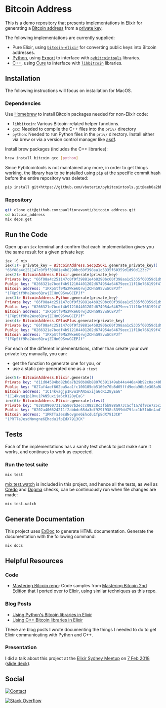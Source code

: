 # Bitcoin Address

This is a demo repository that presents implementations in [Elixir][] for
generating a [Bitcoin address][] from a [private key][].

The following implementations are currently supplied:

- Pure Elixir, using [`bitcoin-elixir`][] for converting public keys into
  Bitcoin addresses.
- [Python][], using [Export][] to interface with [`pybitcointools`][] libraries.
- [C++][], using [Cure][] to interface with [`libbitcoin`][] libraries.

## Installation

The following instructions will focus on installation for MacOS.

### Dependencies

Use [Homebrew][] to install Bitcoin packages needed for non-Elixir code:

- `libbitcoin`: Various Bitcoin-related helper functions.
- `gcc`: Needed to compile the C++ files into the `priv/` directory
- `python`: Needed to run Python files in the `priv/` directory.
  Install either via brew or via a version control manager like [asdf][].

Install brew packages (includes the C++ libraries):

```sh
brew install bitcoin gcc [python]
```

Since Pybitcointools is not maintained any more, in order to get things working,
the library has to be installed using `pip` at the specific commit hash before
the entire repository was deleted:

```sh
pip install git+https://github.com/vbuterin/pybitcointools.git@aeb0a2bbb8bbfe421432d776c649650eaeb882a5
```

### Repository

```sh
git clone git@github.com:paulfioravanti/bitcoin_address.git
cd bitcoin_address
mix deps.get
```

## Run the Code

Open up an `iex` terminal and confirm that each implementation gives you the
same result for a given private key:

```elixir
iex -S mix
iex(1)> private_key = BitcoinAddress.Secp256k1.generate_private_key()
"66f08a4c251147c0f9f39881e4b8290bc60f398aa1c5335f60359d1d90d123c7"
iex(2)> BitcoinAddress.Elixir.generate(private_key)
Private key: "66f08a4c251147c0f9f39881e4b8290bc60f398aa1c5335f60359d1d90d123c7"
Public key: "0266321e7bcdf4b912104401202d674954a64679eec11f18e766199f4744bc0b51"
Bitcoin address: "1FXpStf9Ma2Wxe6QrwjZCHnG9SvwGCEPJf"
"1FXpStf9Ma2Wxe6QrwjZCHnG9SvwGCEPJf"
iex(3)> BitcoinAddress.Python.generate(private_key)
Private key: "66f08a4c251147c0f9f39881e4b8290bc60f398aa1c5335f60359d1d90d123c7"
Public key: "0266321e7bcdf4b912104401202d674954a64679eec11f18e766199f4744bc0b51"
Bitcoin address: "1FXpStf9Ma2Wxe6QrwjZCHnG9SvwGCEPJf"
"1FXpStf9Ma2Wxe6QrwjZCHnG9SvwGCEPJf"
iex(4)> BitcoinAddress.CPlusPlus.generate(private_key)
Private key: "66f08a4c251147c0f9f39881e4b8290bc60f398aa1c5335f60359d1d90d123c7"
Public key: "0266321e7bcdf4b912104401202d674954a64679eec11f18e766199f4744bc0b51"
Bitcoin address: "1FXpStf9Ma2Wxe6QrwjZCHnG9SvwGCEPJf"
"1FXpStf9Ma2Wxe6QrwjZCHnG9SvwGCEPJf"
```

For each of the different implementations, rather than create your own private
key manually, you can:

- get the function to generate one for you, or
- use a static pre-generated one as a `:test`

```elixir
iex(5)> BitcoinAddress.Elixir.generate()
Private key: "d11d04584bd82b6a7b290b86b88070391149ab44a446a49b92c0ac40b80ab430"
Public key: "027af4aef662ba5aa1fc100105db5160e70b8d05ffd9eda96b3e308a98e0d9c6ce"
Bitcoin address: "1C14kvagjp1Rvu1PAN5uxija6cR128yEaG"
"1C14kvagjp1Rvu1PAN5uxija6cR128yEaG"
iex(6)> BitcoinAddress.Elixir.generate(:test)
Private key: "038109007313a5807b2eccc082c8c3fbb988a973cacf1a7df9ce725c31b14776"
Public key: "0202a406624211f2abbdc68da3df929f938c3399dd79fac1b51b0e4ad1d26a47aa"
Bitcoin address: "1PRTTaJesdNovgne6Ehcdu1fpEdX7913CK"
"1PRTTaJesdNovgne6Ehcdu1fpEdX7913CK"
```

## Tests

Each of the implementations has a sanity test check to just make sure it works,
and continues to work as expected.

### Run the test suite

```sh
mix test
```

[mix test.watch][] is included in this project, and hence all the tests,
as well as [Credo][] and [Dogma][] checks, can be continuously run when file
changes are made:

```sh
mix test.watch
```

## Generate Documentation

This project uses [ExDoc][] to generate HTML documentation.
Generate the documentation with the following command:

```sh
mix docs
```

## Helpful Resources

### Code

- [Mastering Bitcoin repo][]: Code samples from
  [Mastering Bitcoin 2nd Edition][] that I ported over to Elixir, using similar
  techniques as this repo.

### Blog Posts

- [Using Python's Bitcoin libraries in Elixir][]
- [Using C++ Bitcoin libraries in Elixir][]

These are blog posts I wrote documenting the things I needed to do to get
Elixir communicating with Python and C++.

### Presentation

I did a talk about this project at the [Elixir Sydney Meetup][] on
[7 Feb 2018][elixir-sydney-20180207] ([slide deck][speakerdeck]).

## Social

[![Contact][twitter-badge]][twitter-url]

[![Stack Overflow][stackoverflow-badge]][stackoverflow-url]

[asdf]: https://github.com/asdf-vm/asdf
[Bitcoin address]: https://en.bitcoin.it/wiki/Address
[`bitcoin-elixir`]: https://github.com/comboy/bitcoin-elixir
[C++]: http://www.cplusplus.com/
[Credo]: https://github.com/rrrene/credo
[Cure]: https://github.com/luc-tielen/Cure
[Dogma]: https://github.com/lpil/dogma
[Elixir]: https://github.com/elixir-lang/elixir
[Elixir Sydney Meetup]: https://www.meetup.com/sydney-ex
[elixir-sydney-20180207]: https://www.meetup.com/sydney-ex/events/246392760/
[ExDoc]: https://github.com/elixir-lang/ex_doc
[Export]: https://github.com/fazibear/export
[Homebrew]: https://github.com/Homebrew/brew
[`libbitcoin`]: https://github.com/libbitcoin/libbitcoin
[Mastering Bitcoin 2nd Edition]: https://www.amazon.com/Mastering-Bitcoin-Programming-Open-Blockchain/dp/1491954388
[Mastering Bitcoin repo]: https://github.com/paulfioravanti/mastering_bitcoin
[mix test.watch]: https://github.com/lpil/mix-test.watch
[private key]: https://en.bitcoin.it/wiki/Private_key
[`pybitcointools`]: https://github.com/vbuterin/pybitcointools
[Python]: https://www.python.org/
[speakerdeck]: https://speakerdeck.com/paulfioravanti/get-paid-in-bitcoin
[stackoverflow-badge]: http://stackoverflow.com/users/flair/567863.png
[stackoverflow-url]: http://stackoverflow.com/users/567863/paul-fioravanti
[twitter-badge]: https://img.shields.io/badge/contact-%40paulfioravanti-blue.svg
[twitter-url]: https://twitter.com/paulfioravanti
[Using C++ Bitcoin libraries in Elixir]: https://paulfioravanti.com/blog/2017/12/13/using-c-plus-plus-bitcoin-libraries-in-elixir/
[Using Python's Bitcoin libraries in Elixir]: https://paulfioravanti.com/blog/2017/12/04/using-pythons-bitcoin-libraries-in-elixir/
